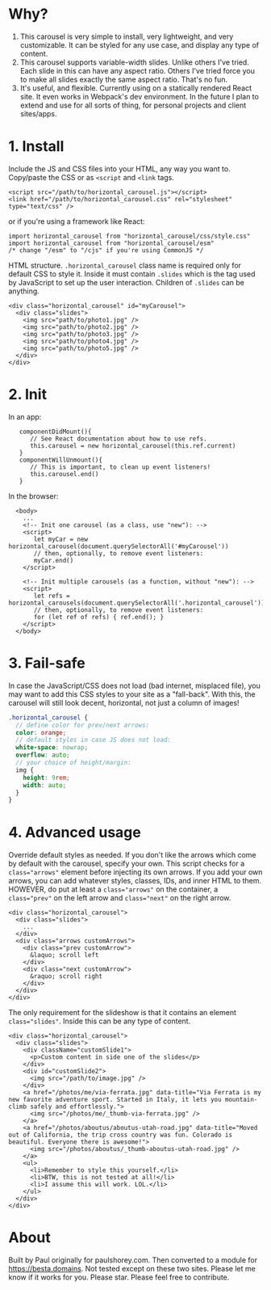 # Why?

1. This carousel is very simple to install, very lightweight, and very customizable. It can be styled for any use case, and display any type of content.
2. This carousel supports variable-width slides. Unlike others I've tried. Each slide in this can have any aspect ratio. Others I've tried force you to make all slides exactly the same aspect ratio. That's no fun.
3. It's useful, and flexible. Currently using on a statically rendered React site. It even works in Webpack's dev environment. In the future I plan to extend and use for all sorts of thing, for personal projects and client sites/apps.

# 1. Install

Include the JS and CSS files into your HTML, any way you want to. Copy/paste the CSS or as `<script` and `<link` tags.

```
<script src="/path/to/horizontal_carousel.js"></script>
<link href="/path/to/horizontal_carousel.css" rel="stylesheet" type="text/css" />
```
or if you're using a framework like React:
```
import horizontal_carousel from "horizontal_carousel/css/style.css"
import horizontal_carousel from "horizontal_carousel/esm"
/* change "/esm" to "/cjs" if you're using CommonJS */
```

HTML structure. `.horizontal_carousel` class name is required only for default CSS to style it. Inside it must contain `.slides` which is the tag used by JavaScript to set up the user interaction. Children of `.slides` can be anything.
```
<div class="horizontal_carousel" id="myCarousel">
  <div class="slides">
    <img src="path/to/photo1.jpg" />
    <img src="path/to/photo2.jpg" />
    <img src="path/to/photo3.jpg" />
    <img src="path/to/photo4.jpg" />
    <img src="path/to/photo5.jpg" />
  </div>
</div>
```

# 2. Init
In an app:
```
   componentDidMount(){
      // See React documentation about how to use refs.
      this.carousel = new horizontal_carousel(this.ref.current)
   }
   componentWillUnmount(){
      // This is important, to clean up event listeners!
      this.carousel.end()
   }
```
In the browser:
```
  <body>
    ...
    <!-- Init one carousel (as a class, use "new"): -->
    <script>
       let myCar = new horizontal_carousel(document.querySelectorAll('#myCarousel'))
       // then, optionally, to remove event listeners:
       myCar.end()
    </script>

    <!-- Init multiple carousels (as a function, without "new"): -->
    <script>
       let refs = horizontal_carousels(document.querySelectorAll('.horizontal_carousel'))
       // then, optionally, to remove event listeners:
       for (let ref of refs) { ref.end(); }
    </script>
  </body>
```

# 3. Fail-safe

In case the JavaScript/CSS does not load (bad internet, misplaced file), you may want to add this CSS styles to your site as a "fall-back". With this, the carousel will still look decent, horizontal, not just a column of images!

```scss
.horizontal_carousel {
  // define color for prev/next arrows:
  color: orange;
  // default styles in case JS does not load:
  white-space: nowrap;
  overflow: auto;
  // your choice of height/margin:
  img {
    height: 9rem;
    width: auto;
  }
}
```

# 4. Advanced usage

Override default styles as needed. If you don't like the arrows which come by default with the carousel, specify your own. This script checks for a `class="arrows"` element before injecting its own arrows. If you add your own arrows, you can add whatever styles, classes, IDs, and inner HTML to them. HOWEVER, do put at least a `class="arrows"` on the container, a `class="prev"` on the left arrow and `class="next"` on the right arrow.

```
<div class="horizontal_carousel">
  <div class="slides">
    ...
  </div>
  <div class="arrows customArrows">
    <div class="prev customArrow">
      &laquo; scroll left
    </div>
    <div class="next customArrow">
      &raquo; scroll right
    </div>
  </div>
</div>
```

The only requirement for the slideshow is that it contains an element `class="slides"`. Inside this can be any type of content.

```
<div class="horizontal_carousel">
  <div class="slides">
    <div className="customSlide1">
      <p>Custom content in side one of the slides</p>
    </div>
    <div id="customSlide2">
      <img src="/path/to/image.jpg" />
    </div>
    <a href="/photos/me/via-ferrata.jpg" data-title="Via Ferrata is my new favorite adventure sport. Started in Italy, it lets you mountain-climb safely and effortlessly.">
      <img src="/photos/me/_thumb-via-ferrata.jpg" />
    </a>
    <a href="/photos/aboutus/aboutus-utah-road.jpg" data-title="Moved out of California, the trip cross country was fun. Colorado is beautiful. Everyone there is awesome!">
      <img src="/photos/aboutus/_thumb-aboutus-utah-road.jpg" />
    </a>
    <ul>
      <li>Remember to style this yourself.</li>
      <li>BTW, this is not tested at all!</li>
      <li>I assume this will work. LOL.</li>
    </ul>
  </div>
</div>
```

# About

Built by Paul originally for paulshorey.com. Then converted to a module for https://besta.domains. Not tested except on these two sites. Please let me know if it works for you. Please star. Please feel free to contribute.
